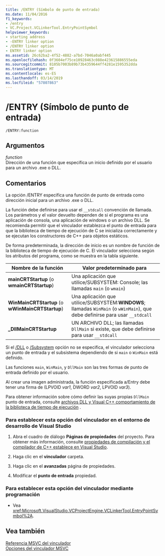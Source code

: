 ```yaml
---
title: /ENTRY (Símbolo de punto de entrada)
ms.date: 11/04/2016
f1_keywords:
- /entry
- VC.Project.VCLinkerTool.EntryPointSymbol
helpviewer_keywords:
- starting address
- -ENTRY linker option
- /ENTRY linker option
- ENTRY linker option
ms.assetid: 26c62ba2-4f52-4882-a7bd-7046a0abf445
ms.openlocfilehash: 0f3604ef75ce10928463c088e423615886555eda
ms.sourcegitcommit: 8105b7003b89b73b4359644ff4281e1595352dda
ms.translationtype: MT
ms.contentlocale: es-ES
ms.lasthandoff: 03/14/2019
ms.locfileid: "57807863"
---
```

# <a name="entry-entry-point-symbol"></a>/ENTRY (Símbolo de punto de entrada)

```
/ENTRY:function
```

## <a name="arguments"></a>Argumentos

*function*<br/>
Dirección de una función que especifica un inicio definido por el usuario para un archivo .exe o DLL.

## <a name="remarks"></a>Comentarios

La opción /ENTRY especifica una función de punto de entrada como dirección inicial para un archivo .exe o DLL.

La función debe definirse para usar el `__stdcall` convención de llamada. Los parámetros y el valor devuelto dependen de si el programa es una aplicación de consola, una aplicación de windows o un archivo DLL. Se recomienda permitir que el vinculador establezca el punto de entrada para que la biblioteca de tiempo de ejecución de C se inicializa correctamente y se ejecutan los constructores de C++ para objetos estáticos.

De forma predeterminada, la dirección de inicio es un nombre de función de la biblioteca de tiempo de ejecución de C. El vinculador selecciona según los atributos del programa, como se muestra en la tabla siguiente.

|Nombre de la función|Valor predeterminado para|
|-------------------|-----------------|
|**mainCRTStartup** (o **wmainCRTStartup**)|Una aplicación que utilice/SUBSYSTEM: Console; las llamadas `main` (o `wmain`)|
|**WinMainCRTStartup** (o **wWinMainCRTStartup**)|Una aplicación que utilice/SUBSYSTEM:**WINDOWS**; llamadas `WinMain` (o `wWinMain`), que debe definirse para usar `__stdcall`|
|**_DllMainCRTStartup**|UN ARCHIVO DLL; las llamadas `DllMain` si existe, que debe definirse para usar `__stdcall`|

Si el [/DLL](dll-build-a-dll.md) o [/Subsystem](subsystem-specify-subsystem.md) opción no se especifica, el vinculador selecciona un punto de entrada y el subsistema dependiendo de si `main` o `WinMain` está definido.

Las funciones `main`, `WinMain`, y `DllMain` son las tres formas de punto de entrada definido por el usuario.

Al crear una imagen administrada, la función especificada a/Entry debe tener una firma de (LPVOID *var1*, DWORD *var2*, LPVOID *var3*).

Para obtener información sobre cómo definir las suyas propias `DllMain` punto de entrada, consulte [archivos DLL y Visual C++ comportamiento de la biblioteca de tiempo de ejecución](../run-time-library-behavior.md) .

### <a name="to-set-this-linker-option-in-the-visual-studio-development-environment"></a>Para establecer esta opción del vinculador en el entorno de desarrollo de Visual Studio

1. Abra el cuadro de diálogo **Páginas de propiedades** del proyecto. Para obtener más información, consulte [propiedades de compilación y el compilador de C++ establece en Visual Studio](../working-with-project-properties.md).

1. Haga clic en el **vinculador** carpeta.

1. Haga clic en el **avanzadas** página de propiedades.

1. Modificar el **punto de entrada** propiedad.

### <a name="to-set-this-linker-option-programmatically"></a>Para establecer esta opción del vinculador mediante programación

- Vea <xref:Microsoft.VisualStudio.VCProjectEngine.VCLinkerTool.EntryPointSymbol%2A>.

## <a name="see-also"></a>Vea también

[Referencia MSVC del vinculador](linking.md)<br/>
[Opciones del vinculador MSVC](linker-options.md)

